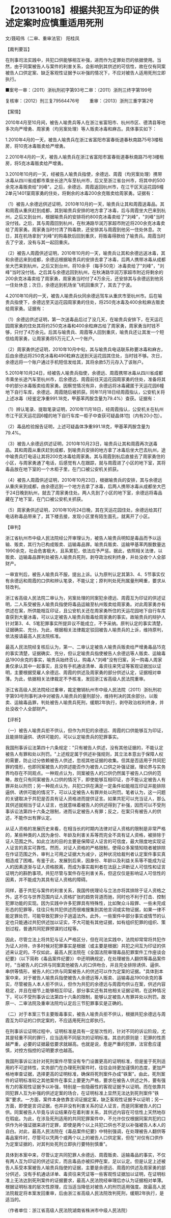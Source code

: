 # 【201310018】根据共犯互为印证的供述定案时应慎重适用死刑

文/聂昭伟（二审、重审法官） 阳桂凤

【裁判要旨】

在刑事司法实践中，共犯口供能够相互补强，进而作为定罪处罚的依据使用。当然，由于同案被告人与案件的利害关系，会影响到其供述的可信性，故在仅有同案被告人口供定案、缺乏客观性证据予以补强的情况下，不应对被告人适用死刑立即执行。

■案号一审：（2011）浙杭刑初字第93号二审：（2011）浙刑三终字第199号

复核审：（2012）刑三复79564476号 　　重审：（2013）浙刑三重字第2号

【案情】

2010年4月至10月间，被告人喻贵兵等人在浙江省富阳市、杭州市区、德清县等地多次向严增勇、周家勇（均另案处理）等人贩卖冰毒和麻古。具体事实如下：

1.2010年4月的一天，被告人喻贵兵在浙江省富阳市富春街道春秋南路75号3楼租房，将10克冰毒贩卖给严增勇。

2.2010年4月的一天，被告人喻贵兵在浙江省富阳市富春街道春秋南路75号3楼租房，将5克冰毒贩卖给严增勇。

3.2010年10月的一天，经被告人喻贵兵指使，余德远、周霞（均另案处理）携带冰毒从四川省成都市乘坐长途汽车至杭州市，后又至浙江省台州市，将其中的500余克冰毒贩卖给"刘峰"。之后，余德远、周霞返回杭州市，在江干区天运花园6幢2单元1401室周家勇的住处，将剩余的冰毒200余克贩卖给周家勇。证据有：

（1）被告人余德远供述证明，2010年10月的一天，喻贵兵让其和周霞送毒品。其和周霞从重庆赶到成都，其到喻贵兵安排的地方拿了冰毒，后与周霞坐大巴来到杭州，之后又到台州，根据喻贵兵的安排将约800克冰毒卖给了"刘峰"，"刘峰"当时没付钱。之后，其与周霞回到杭州，在秋涛路华润万家超市附近将200余克冰毒卖给了周家勇。周家勇当时付清了购毒款，还安排其与周霞到他另一住处休息。次日，其在机场拿到"刘峰"的购毒款后回到重庆，将贩毒得款给了喻贵兵。周霞当时去了宁波，没有与其一起回重庆。

（2）被告人周霞供述证明，2010年10月的一天，喻贵兵让其和余德远送冰毒，其和余德远来到成都，余德远根据喻贵兵的安排去拿了冰毒，后两人携带冰毒从成都坐大巴来到杭州，之后又到台州，将10余手（每手50克）冰毒卖给了"刘峰"，"刘峰"当时没付钱。之后其与余德远回到杭州，在秋涛路华润万家超市附近将剩余的200余克冰毒卖给了周家勇，周家勇当时付了4万余元，还安排其与余德远到他另一住处休息；次日，余德远到机场坐飞机回重庆了，其去了宁波。

4.2010年10月的一天，被告人喻贵兵伙同余德远驾车从重庆市至杭州市。后在喻贵兵指使下，余德远至天运花园周家勇的住处，将250克冰毒及400余粒麻古贩卖给周家勇。证据有：

（1）余德远供述证明，第一次送毒品后过了没几天，在喻贵兵安排下，在天运花园周家勇的住处其将约250克冰毒和400余粒麻古给了周家勇，周家勇当时钱不够，只付了4万余元。后其与喻贵兵、周霞等人回到重庆，喻贵兵还让其发一个短信给周家勇，让周家勇将5万元汇入一个账户。

（2）周家勇供述证明，2010年10月中旬，其与喻贵兵电话联系称要冰毒和麻古，后由余德远将250克冰毒和490粒麻古送到天运花园其住处，当时钱不够。次日，余德远将一个账户通过手机短信发给其，其将余款5万元存入了该账户。

5.2010年10月24日，经被告人喻贵兵指使，余德远、周霞携带冰毒从四川省成都市乘坐长途汽车至杭州市，后余德远、周霞前往天运花园周家勇的住处，准备将其中的部分冰毒贩卖给周家勇。因察觉情况有异，余德远将冰毒藏匿于天运花园6幢地下自行车库，余德远、周霞随后被抓获。同年11月18日经周霞指认，公安机关将上述冰毒（经鉴定净重991.18克，甲基苯丙胺含量为79.4%）查获。证据有：

（1）辨认笔录、提取笔录证明，2010年11月18日，经周霞指认，公安机关在杭州市江干区天运花园6幢的地下自行车库一柜子中查获可疑晶体1包（内有20小包）。

（2）毒品检验报告证明，上述可疑晶体净重991.18克，甲基苯丙胺含量为79.4%。

（3）被告人余德远供述证明，2010年10月23日，喻贵兵让其和周霞再次送毒品。其和周霞从重庆赶到成都，到喻贵兵安排的地方拿了冰毒后坐大巴去杭州，途中喻贵兵打电话让其将200克冰毒给周家勇。其与周霞到杭后直接去了周家勇住的小区，与周家勇通了电话，后感觉有人在跟踪，就与周霞进了小区的地下室，其将毒品放在地下室的一个木柜子里，在门口被公安机关抓获。

（4）被告人周霞供述证明，2010年10月23日，根据喻贵兵的安排，其与余德远从重庆来到成都，由余德远到一个地方去拿了冰毒，后两人携带冰毒从成都坐大巴于24日晚到杭州，就去了周家勇住处。两人先到了小区的地下室，余德远将毒品藏在了地下室，在门口被公安机关抓获。

（5）周家勇供述证明，2010年10月24日晚，其在天运花园住处，余德远给其打电话称毒品带来了，其下楼去接，发现小区里有陌生面孔，就离开了小区。

【审判】

浙江省杭州市中级人民法院经公开审理认为，被告人喻贵兵明知是毒品而予以运输、贩卖，其行为已构成贩卖、运输毒品罪。喻贵兵贩卖、运输甲基苯丙胺数量达1990余克，社会危害极大，且系累犯，依法应予严惩。据此，依照相关法律，以贩卖、运输毒品罪判处被告人喻贵兵死刑，剥夺政治权利终身，并处没收个人全部财产。

一审宣判后，被告人喻贵兵不服，提出上诉。认为原判认定其第3、4、5节事实仅有余德远和周霞的口供和辨认笔录，不能认定；原判判处死刑属量刑畸重，要求从轻改判。

浙江省高级人民法院二审认为，另案处理的同案犯余德远、周霞互为印证的供述证明，二人系受被告人喻贵兵指使将毒品运输至杭州贩卖给周家勇。对此周家勇亦有供述在案，所供能相互印证，且公安机关还在周家勇所住的天运花园地下自行车库查获到大量冰毒，可以认定被告人喻贵兵贩毒给周家勇的事实。故喻贵兵的辩护人针对第3、4、5笔犯罪事实所提异议不能成立，不予采纳。原判认定的事实清楚，证据确实、充分。为此，根据相关法律裁定驳回被告人喻贵兵的上诉，维持原判，依法报请最高人民法院核准。

最高人民法院经复核后认为，第一、二审认定被告人喻贵兵贩卖给严增勇毒品15克的事实清楚，证据确实、充分，但认定喻贵兵指使被告人余德远等人贩卖、运输毒品1900余克的事实，喻贵兵始终否认，购毒人"刘峰"没有归案，另一购毒人周家勇仅承认其中一起事实，且没有手机通话清单、毒资往来凭证等客观证据加以证明，主要根据受雇人余德远、周霞的供述及周家勇的部分供述认定，证据相对单薄。为此，依据相关法律裁定不予核准，发回浙江省高级人民法院重审。

浙江省高级人民法院经过重审，裁定撤销杭州市中级人民法院（2011）浙杭刑初字第93号刑事判决中对被告人喻贵兵的量刑部分，维持判决的其余部分。以贩卖、运输毒品罪，判处被告人喻贵兵死刑，缓期2年执行，剥夺政治权利终身，并处没收个人全部财产。

【评析】

（一）被告人喻贵兵拒不供认，但作为共犯的余德远、周霞的口供能够互为印证，且能排除逼供、诱供可能的，可以认定喻贵兵的犯罪事实。

我国刑事诉讼法第四十六条规定："只有被告人供述，没有其他证据的，不能认定被告人有罪和处以刑罚。"上述规定属于供述补强规则，其立法本意出于保障人权的需要，防止过分依赖被告人供述，忽视其他证据的收集。但其是否适用于共同犯罪的情形，也即同案被告人的供述能否作为被告人口供之补强证据，理论界与实务界均存在不同观点。一种观点认为，同案被告人的口供仍然属于被告人口供的范畴，故在只有同案被告人口供的情况下，即使能够互相印证，亦不能认定被告人有罪并处以刑罚；另一种观点认为，共犯口供在满足一定条件如能相互印证并能排除逼供、诱供可能的情况下，可以认定被告人有罪并处以刑罚。笔者认为，这一问题的关键取决于共犯是否具有证人资格进而提供证言。如果共犯可以充当证人，那么其供述就相当于证人证言，也就意味着被告人的供述得到了补强，因而可以不受刑事诉讼法第四十六条之限制，进而认定被告人有罪；反之，在案只有被告人的供述，不能作出有罪认定。

从证人资格的发展历史来看，在相当长的时期内法律对证人资格的限制是非常严格的，某些种类的人因为身份、年龄及利害关系等而完全不具有证人资格，被排除于证人范围之外。如此立法的目的主要是保障证人证言的可信度，最大限度地实现证人证言的真实可靠性。然而，对证人资格的严格限制，使得众多案情知晓者被排除在作证范围之外，审判上可用之证据大为减少，这种状况给裁判者认定案件事实真相造成了困难。有鉴于此，发展到后来，因身份、年龄以及利益关系等不能成为证人的因素逐渐与证人资格脱离，而成为事实裁判者在法庭上评断证人可信性和证言证明力的斟酌事项。共犯尽管与案件存在利害关系，但这仅仅是影响证人可信性的因素，并不能成为其具有证人资格的障碍。

同样，基于共犯与案件的利害关系，我国传统理论与立法亦将其排除于证人资格之外，这不仅与世界范围内证人资格扩张的趋势背道而驰，同时也不利于打击、控制犯罪功能的实现。因为实践中许多犯罪具有特殊性，比如聚众斗殴罪、一些未完成形态的犯罪等，往往只有共犯供述而很难搜集到其他言词或实物证据，如果一律不能定罪处罚，可能导致犯罪分子逍遥法外。此外，一些案件中部分事实或情节的认定也只能通过共犯供述加以证实，不大可能有其他证据，如有组织犯罪的组织、策划过程，普通共同犯罪预谋的过程等。

因此，尽管立法上将共犯与证人严格区分，但在司法实践中，法院却常常将共犯作为证人对待，许多时候对犯罪事实是根据（或主要是根据）共犯之间互为印证的供述来认定的。不仅如此，最高人民法院在《全国法院审理毒品犯罪案件工作座谈会纪要》（以下简称《毒品案件纪要》）中还明确规定，在处理被告人翻供等毒品案件时，"当被告人的口供与同案其他被告人的口供吻合，并且完全排除诱供、逼供、串供等情形，被告人的口供与同案被告人的供述可以作为定案的证据。"具体到本案中来，对于被告人喻贵兵指使被告人余德远等人贩卖、运输毒品1900余克的事实，尽管被告人本人拒不供认，但作为共犯的余德远与周霞均供认在案，供述内容稳定，并且在细节上能够相互印证，部分事实还有其他相关证据证明，在这种情况下，可以不受刑事诉讼法第四十六条的限制，能够认定被告人有罪并处以刑罚。故原一、二审法院及重审法院均认定后三节犯罪事实是正确的。

（二）对于本案三节主要贩毒事实，被告人喻贵兵拒不供认，根据共犯余德远与周霞互为印证的口供定案的，不应适用死刑立即执行。

在刑事诉讼证明过程中，证明标准是具有一定层次性的，针对不同的诉讼阶段，尤其是轻重不同的罪行，应当适用不同层次的证明标准。其总的原则是：犯罪的性质越严重，必要的证据最低要求就越高。也就是说，愈是严重的犯罪，法官愈应谨慎，对控方指控的证明要求也越高。

我国刑事诉讼法针对死刑案件尽管没有专门设置更高的证明标准，但是鉴于死刑适用的不可逆转性，实务部门在办理死刑案件时，往往会持更加谨慎的态度，更加严格地审查证据，选择更高的证明标准，确保将死刑案件办成"铁案"。由此，死刑案件的证明标准较之其他案件在事实上要更为严格，要求在被告人供述之外，要有强有力的客观性证据予以补强，特别是一些隐蔽性的客观证据予以证明。而在依靠共同犯罪人互为补强的供述定案的场合，在证明标准上显然无法达到死刑案件"铁案"要求。一方面，案件本身依靠言词证据定案，缺乏客观性证据予以证明；另一方面，即使是言词证据，也并非没有利害关系的证人证言，而是同案被告人的口供。同案被告人毕竟与诉讼结果存在着利害关系，其供述内容在可信性上天然地存在瑕疵。为此，在涉及死刑适用的共同犯罪案件中，不允许仅仅根据同案共犯的口供作为补强证据来进行定罪，即使是两个以上共犯口供也不足以补强被告人本人的自白。对此，最高人民法院在《毒品案件纪要》中特别强调，在处理被告人翻供等毒品案件时，尽管可以凭两个或两个以上的被告人口供定案，但在"对仅有口供作为定案证据的，对其判处死刑立即执行要特别慎重"。

具体到本案中来，尽管认定共同犯罪人余德远、周霞贩卖、运输毒品的事实，不仅有两人互为印证的供述证实，而且毒品亦被扣押在案，足以认定。但是认定上述被告人系受本案被告人喻贵兵指使的证据，主要是余德远、周霞的供述及周家勇的部分供述，没有手机通话详单、毒资往来凭证等一些客观性证据加以证明，在证明标准上无法达到死刑案件的证据要求，最高人民法院经审理后亦认为证据相对单薄。根据证明标准的层次性原理，应当适当降低对被告人的刑罚适用强度。故最高人民法院裁定将本案发回重审，后由浙江省高级人民法院改判死刑，缓期2年执行，是适当的。

（作者单位：浙江省高级人民法院湖南省株洲市中级人民法院）